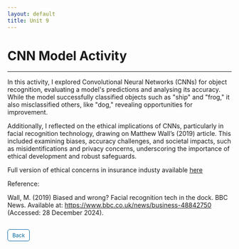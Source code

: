 ```yaml
---
layout: default
title: Unit 9
---
```


# CNN Model Activity

---

In this activity, I explored Convolutional Neural Networks (CNNs) for object recognition, evaluating a model's predictions and analysing its accuracy. While the model successfully classified objects such as "ship" and "frog," it also misclassified others, like "dog," revealing opportunities for improvement. 

Additionally, I reflected on the ethical implications of CNNs, particularly in facial recognition technology, drawing on Matthew Wall’s (2019) article. This included examining biases, accuracy challenges, and societal impacts, such as misidentifications and privacy concerns, underscoring the importance of ethical development and robust safeguards.


Full version of ethical concerns in insurance industy available <a href="pdf/UK.pdf" target="_blank" rel="noopener noreferrer">here</a>

Reference:

Wall, M. (2019) Biased and wrong? Facial recognition tech in the dock. BBC News. Available at: https://www.bbc.co.uk/news/business-48842750 (Accessed: 28 December 2024).

<style>
  .back-button {
    display: inline-block;
    background-color: white;
    color: #006699;
    text-decoration: none;
    padding: 5px 10px; /* Reduced padding for a smaller button */
    font-size: 12px; /* Smaller font size */
    border: 1px solid #006699; /* Thinner border */
    border-radius: 5px;
    cursor: pointer;
    transition: background-color 0.3s, color 0.3s;
    margin: 15px 0; /* Adds space above and below the button */
  }
  .back-button:hover {
    background-color: #006699;
    color: white;
 }
</style>

<div class="button-container">
  <a href="https://dzervenes.github.io/" class="back-button">Back</a>
</div>
